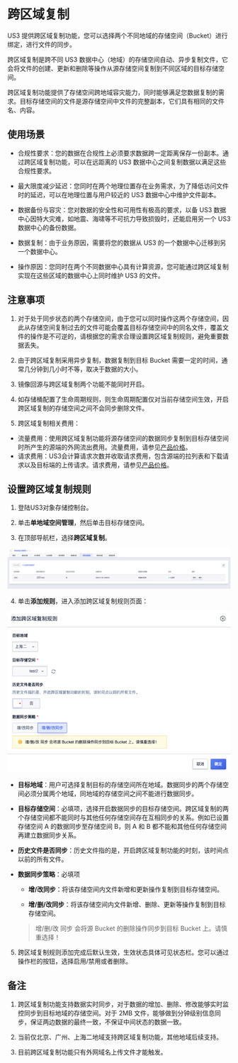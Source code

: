 

# 跨区域复制

US3 提供跨区域复制功能，您可以选择两个不同地域的存储空间（Bucket）进行绑定，进行文件的同步。

跨区域复制是跨不同 US3 数据中心（地域）的存储空间自动、异步复制文件，它会将文件的创建、更新和删除等操作从源存储空间复制到不同区域的目标存储空间。

跨区域复制功能提供了存储空间跨地域容灾能力，同时能够满足您数据复制的需求。目标存储空间的文件是源存储空间中文件的完整副本，它们具有相同的文件名、内容。

## 使用场景

* 合规性要求：您的数据在合规性上必须要求数据跨一定距离保存一份副本。通过跨区域复制功能，可以在远距离的 US3 数据中心之间复制数据以满足这些合规性要求。

* 最大限度减少延迟：您同时在两个地理位置存在业务需求，为了降低访问文件时的延迟，可以在地理位置与用户较近的 US3 数据中心中维护文件副本。

* 数据备份与容灾：您对数据的安全性和可用性有极高的要求，以备 US3 数据中心因特大灾难，如地震、海啸等不可抗力导致损毁时，还能启用另一个 US3 数据中心的备份数据。

* 数据复制：由于业务原因，需要将您的数据从 US3 的一个数据中心迁移到另一个数据中心。

* 操作原因：您同时在两个不同数据中心具有计算资源，您可能通过跨区域复制实现在这些区域的数据中心上同时维护 US3 的文件。

## 注意事项

1. 对于处于同步状态的两个存储空间，由于您可以同时操作这两个存储空间，因此从存储空间复制过去的文件可能会覆盖目标存储空间中的同名文件，覆盖文件的操作是不可逆的，请根据您的需求合理设置跨区域复制规则，避免重要数据丢失。

2. 由于跨区域复制采用异步复制，数据复制到目标 Bucket 需要一定的时间，通常几分钟到几小时不等，取决于数据的大小。

3. 镜像回源与跨区域复制两个功能不能同时开启。

4. 如存储桶配置了生命周期规则，则生命周期配置仅对当前存储空间生效，开启跨区域复制的存储空间之间不会同步删除文件。

5. 跨区域复制相关费用：
- 流量费用：使用跨区域复制功能将源存储空间的数据同步复制到目标存储空间时所产生的源端的外网流出费用。流量费用，请参见[产品价格](https://docs.ucloud.cn/ufile/bill/billing)。
- 请求费用：US3会计算请求次数并收取请求费用，包含源端的拉列表和下载请求以及目标端的上传请求。请求费用，请参见[产品价格](https://docs.ucloud.cn/ufile/bill/billing)。

## 设置跨区域复制规则


1. 登陆US3对象存储控制台。

2. 单击**单地域空间管理**，然后单击目标存储空间。

3. 在顶部导航栏，选择**跨区域复制**。

![](/images/跨区域复制3.png)

4. 单击**添加规则**，进入添加跨区域复制规则页面：

![](/images/跨区域复制4.png)

- **目标地域**：用户可选择复制目标的存储空间所在地域。数据同步的两个存储空间必须分属两个地域，同地域的存储空间之间不能进行数据同步。

- **目标存储空间**：必填项，选择开启数据同步的目标存储空间。跨区域复制的两个存储空间都不能同时与其他任何存储空间存在互相同步的关系。例如已设置存储空间 A 的数据同步至存储空间 B，则 A 和 B 都不能和其他任何存储空间再建立数据同步关系。

- **历史文件是否同步**：历史文件指的是，开启跨区域复制功能的时刻，该时间点以前的所有文件。

- **数据同步策略**：必填项
    - **增/改同步**：将该存储空间内文件新增和更新操作复制到目标存储空间。
    
    - **增/删/改同步**：将该存储空间内文件新增、删除、更新等操作复制到目标存储空间。
    
    > 增/删/改 同步 会将源 Bucket 的删除操作同步到目标 Bucket 上。请慎重选择！

5. 跨区域复制规则添加完成后默认生效，生效状态具体可见状态栏。您可以通过操作栏的按钮，选择启用/禁用或者删除。

## 备注

1. 跨区域复制功能支持数据实时同步，对于数据的增加、删除、修改能够实时监控同步到目标地域的存储空间。对于 2MB 文件，能够做到分钟级别信息同步，保证两边数据的最终一致，不保证中间状态的数据一致。

2. 当前仅北京、广州、上海二地域支持跨区域复制功能，其他地域后续支持。

3. 目前跨区域复制功能只有外网域名上传文件才能触发。
